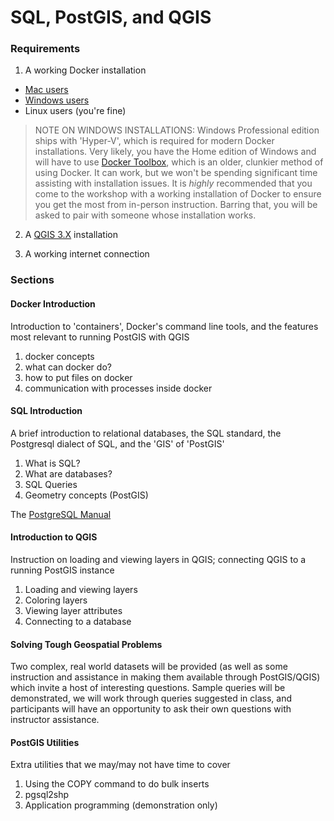 # SQL, PostGIS, and QGIS

### Requirements

1. A working Docker installation
  - [Mac users](https://docs.docker.com/v17.12/docker-for-mac/install/)
  - [Windows users](https://docs.docker.com/v17.12/docker-for-windows/install/)
  - Linux users (you're fine)

> NOTE ON WINDOWS INSTALLATIONS:
> Windows Professional edition ships with 'Hyper-V', which is required
> for modern Docker installations. Very likely, you have the Home
> edition of Windows and will have to use [Docker Toolbox](https://docs.docker.com/toolbox/toolbox_install_windows/),
> which is an older, clunkier method of using Docker. It can work, but
> we won't be spending significant time assisting with installation issues.
> It is *highly* recommended that you come to the workshop with a
> working installation of Docker to ensure you get the most from
> in-person instruction. Barring that, you will be asked to pair with
> someone whose installation works.

2. A [QGIS 3.X](https://qgis.org/en/site/forusers/download.html) installation

3. A working internet connection


### Sections


#### Docker Introduction

Introduction to 'containers', Docker's command line tools, and the
features most relevant to running PostGIS with QGIS

1. docker concepts
2. what can docker do?
3. how to put files on docker
4. communication with processes inside docker


#### SQL Introduction

A brief introduction to relational databases, the SQL standard,
the Postgresql dialect of SQL, and the 'GIS' of 'PostGIS'

1. What is SQL?
2. What are databases?
3. SQL Queries
5. Geometry concepts (PostGIS)

The [PostgreSQL Manual](https://www.postgresql.org/docs/9.6/static/index.html)


#### Introduction to QGIS

Instruction on loading and viewing layers in QGIS; connecting QGIS
to a running PostGIS instance

1. Loading and viewing layers
2. Coloring layers
3. Viewing layer attributes
4. Connecting to a database


#### Solving Tough Geospatial Problems

Two complex, real world datasets will be provided (as well as some
instruction and assistance in making them available through
PostGIS/QGIS) which invite a host of interesting questions. Sample
queries will be demonstrated, we will work through queries suggested in
class, and participants will have an opportunity to ask their own
questions with instructor assistance.


#### PostGIS Utilities

Extra utilities that we may/may not have time to cover

1. Using the COPY command to do bulk inserts
2. pgsql2shp
3. Application programming (demonstration only)



